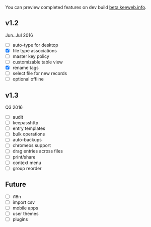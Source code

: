 You can preview completed features on dev build [beta.keeweb.info](https://beta.keeweb.info).
## v1.2
Jun..Jul 2016
- [ ] auto-type for desktop
- [x] file type associations
- [ ] master key policy
- [ ] customizable table view
- [x] rename tags
- [ ] select file for new records
- [ ] optional offline

## v1.3
Q3 2016
- [ ] audit
- [ ] keepasshttp
- [ ] entry templates
- [ ] bulk operations
- [ ] auto-backups
- [ ] chromeos support
- [ ] drag entries across files
- [ ] print/share
- [ ] context menu
- [ ] group reorder

## Future
- [ ] i18n
- [ ] import csv
- [ ] mobile apps
- [ ] user themes
- [ ] plugins